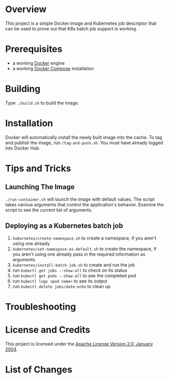 # Overview
This project is a simple Docker image and Kubernetes job descriptor that can be used
to prove out that K8s batch job support is working.

# Prerequisites
* a working [Docker](http://docker.io) engine
* a working [Docker Compose](http://docker.io) installation

# Building
Type `./build.sh` to build the image.

# Installation
Docker will automatically install the newly built image into the cache.
To tag and publish the image, run `/tag-and-push.sh`.  You must have already
logged into Docker Hub.

# Tips and Tricks

## Launching The Image

`./run-container.sh` will launch the image with default values.  The script takes various arguments that control the
application's behavior.  Examine the script to see the current list of arguments.

## Deploying as a Kubernetes batch job

1. `kubernetes/create-namespace.sh` to create a namespace, if you aren't using one already
1. `kubernetes/set-namespace-as-default.sh` to create the namespace, if you aren't using one already
pass in the required information as arguments.
1. `kubernetes/install-batch-job.sh` to create and run the job
1. run `kubectl get jobs --show-all` to check on its status
1. run `kubectl get pods --show-all` to see the completed pod
1. run `kubectl logs <pod name>` to see its output
1. run `kubectl delete jobs/date-echo` to clean up

# Troubleshooting

# License and Credits
This project is licensed under the [Apache License Version 2.0, January 2004](http://www.apache.org/licenses/).

# List of Changes
